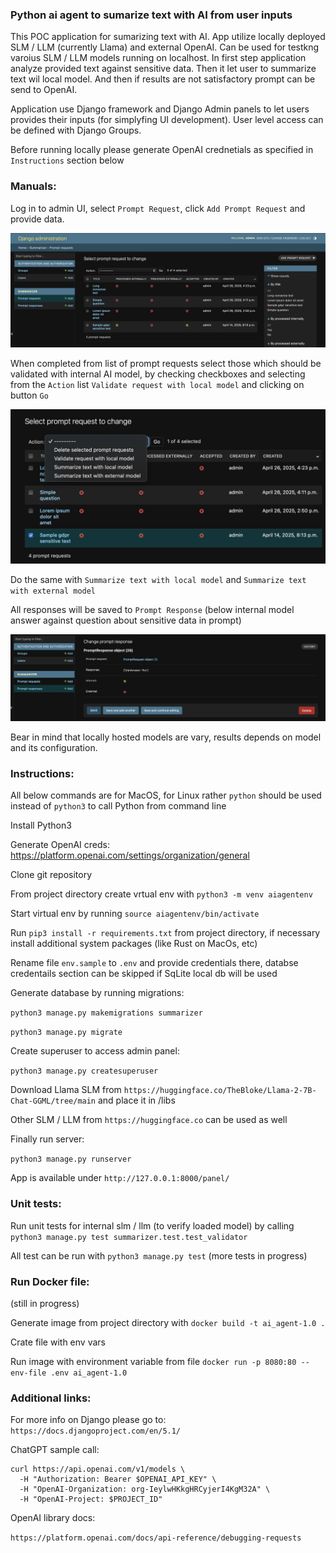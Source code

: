 ### Python ai agent to sumarize text with AI from user inputs

This POC application for sumarizing text with AI. App utilize locally deployed SLM / LLM (currently Llama) and external OpenAI. Can be used for testkng varoius SLM / LLM models running on localhost. In first step application analyze provided text against sensitive data. Then it let user to summarize text wil local model. And then if results are not satisfactory prompt can be send to OpenAI.

Application use Django framework and Django Admin panels to let users provides their inputs (for simplyfing UI development). User level access can be defined with Django Groups.

Before running locally please generate OpenAI crednetials as specified in `Instructions` section below

### Manuals:

Log in to admin UI, select `Prompt Request`, click `Add Prompt Request` and provide data.

![Main](MainPage.png)

When completed from list of prompt requests select those which should be validated with internal AI model, by checking checkboxes and selecting from the `Action` list `Validate request with local model` and clicking on button `Go`

![SendingPrompt](SendingPrompt.png)

Do the same with `Summarize text with local model` and `Summarize text with external model`

All responses will be saved to `Prompt Response` (below internal model answer against question about sensitive data in prompt)

![PromptResponse](PromptResponse.png)

Bear in mind that locally hosted models are vary, results depends on model and its configuration.


### Instructions:

All below commands are for MacOS, for Linux rather `python` should be used instead of `python3` to call Python from command line

Install Python3

Generate OpenAI creds:
https://platform.openai.com/settings/organization/general

Clone git repository

From project directory create vrtual env with `python3 -m venv aiagentenv`

Start virtual env by running `source aiagentenv/bin/activate`

Run `pip3 install -r requirements.txt` from project directory, if necessary install additional system packages (like Rust on MacOs, etc)

Rename file `env.sample` to `.env` and provide credentials there, databse credentails section can be skipped if SqLite local db will be used

Generate database by running migrations:

```python3 manage.py makemigrations summarizer```

```python3 manage.py migrate```

Create superuser to access admin panel:

```python3 manage.py createsuperuser```

Download Llama SLM from `https://huggingface.co/TheBloke/Llama-2-7B-Chat-GGML/tree/main` and place it in /libs

Other SLM / LLM from `https://huggingface.co` can be used as well

Finally run server:

```python3 manage.py runserver```

App is available under ```http://127.0.0.1:8000/panel/```

### Unit tests:

Run unit tests for internal slm / llm (to verify loaded model) by calling `python3 manage.py test summarizer.test.test_validator`

All test can be run with `python3 manage.py test` (more tests in progress)

### Run Docker file:
(still in progress)

Generate image from project directory with `docker build -t ai_agent-1.0 .`

Crate file with env vars

Run image with environment variable from file `docker run -p 8080:80 --env-file .env ai_agent-1.0`


### Additional links:

For more info on Django please go to: `https://docs.djangoproject.com/en/5.1/`

ChatGPT sample call:
```
curl https://api.openai.com/v1/models \
  -H "Authorization: Bearer $OPENAI_API_KEY" \
  -H "OpenAI-Organization: org-IeylwHKkgHRCyjerI4KgM32A" \
  -H "OpenAI-Project: $PROJECT_ID"
```

OpenAI library docs:

`https://platform.openai.com/docs/api-reference/debugging-requests`

